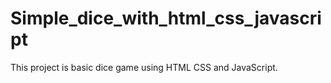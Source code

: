 # Simple_dice_with_html_css_javascript
This project is basic dice game using HTML CSS and JavaScript.
